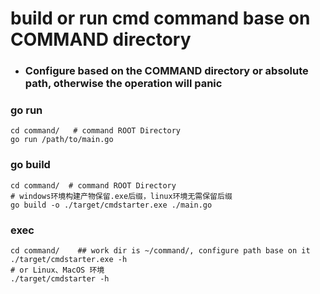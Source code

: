 # build or run cmd command base on COMMAND directory
- ### Configure based on the COMMAND directory or absolute path, otherwise the operation will panic

### go run
```shell
cd command/   # command ROOT Directory
go run /path/to/main.go
```

### go build
```shell
cd command/  # command ROOT Directory
# windows环境构建产物保留.exe后缀，linux环境无需保留后缀
go build -o ./target/cmdstarter.exe ./main.go 
```

### exec
```shell
cd command/    ## work dir is ~/command/, configure path base on it
./target/cmdstarter.exe -h
# or Linux、MacOS 环境
./target/cmdstarter -h
```